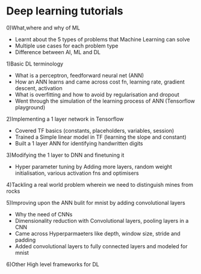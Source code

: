 # Deep learning tutorials
0)What,where and why of ML
- Learnt about the 5 types of problems that Machine Learning can solve
- Multiple use cases for each problem type
- Difference between AI, ML and DL
 
1)Basic DL terminology 
- What is a perceptron, feedforward neural net (ANN)
- How an ANN learns and came across cost fn, learning rate, gradient descent, activation
- What is overfitting and how to avoid by regularisation and dropout
- Went through the simulation of the learning process of ANN (Tensorflow playground)

2)Implementing a 1 layer network in Tensorflow
  - Covered TF basics (constants, placeholders, variables, session)
  - Trained a Simple linear model in TF (learning the slope and constant)  
  - Built a 1 layer ANN for identifying handwritten digits
  
3)Modifying the 1 layer to DNN and finetuning it
 - Hyper parameter tuning by Adding more layers, random weight initialisation, various activation fns and optimisers 

4)Tackling a real world problem wherein we need to distinguish mines from rocks

5)Improving upon the ANN bulit for mnist by adding convolutional layers
- Why the need of CNNs
- Dimensionality reduction with Convolutional layers, pooling layers in a CNN
- Came across Hyperparmaeters like depth, window size, stride and padding
- Added convolutional layers to fully connected layers and modeled for mnist

6)Other High level frameworks for DL
